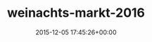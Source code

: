 ---
title:		"weinachts-markt-2016"
mediatype:		"upload"
description:		"TBC"
date:		"2015-12-05 17:45:26+00:00"
album:		"events"
filename:		"weinachts-markt-2016.md"
series:		""
cl_public_id:		"events/weinachts-markt-2016"
cl_version:		1497002573
format:		"tiff"
bytes:		2062100
width:		810
height:		1440
exposure_mode:		"Auto"
program:		"Aperture-priority AE"
aperture:		"2.8"
focal_length:		"24.0 mm"
iso:		"2500"
shutter_speed:		"1/125"
metering:		"Multi-segment"
flash:		"Off, Did not fire"
white_balance:		"Custom"
colour_temp:		"3200"
has_crop:		"false"
orientation:		"Horizontal (normal)"
camera_model:		"NIKON D800"
lens_info:		"24-70mm f/2.8"
artist:		"No artist info"
x_resolution:		"300"
y_resolution:		"300"
---